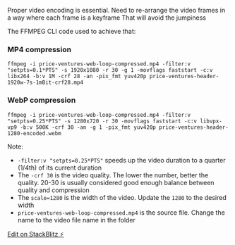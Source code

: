 Proper video encoding is essential. Need to re-arrange the video frames in a way where each frame is a keyframe
That will avoid the jumpiness

The FFMPEG CLI code used to achieve that:

### MP4 compression

`ffmpeg -i price-ventures-web-loop-compressed.mp4 -filter:v "setpts=0.1*PTS" -s 1920x1080 -r 30 -g 1 -movflags faststart -c:v libx264 -b:v 1M -crf 28 -an -pix_fmt yuv420p price-ventures-header-1920w-7s-1mBit-crf28.mp4`

### WebP compression

`ffmpeg -i price-ventures-web-loop-compressed.mp4 -filter:v "setpts=0.25*PTS" -s 1280x720 -r 30 -movflags faststart -c:v libvpx-vp9 -b:v 500K -crf 30 -an -g 1 -pix_fmt yuv420p price-ventures-header-1280-encoded.webm`

Note:

- `-filter:v "setpts=0.25*PTS"` speeds up the video duration to a quarter (1/4th) of its current duration
- The `-crf 30` is the video quality. The lower the number, better the quality. 20-30 is usually considered good enough balance between quality and compression
- The `scale=1280` is the width of the video. Update the `1280` to the desired width
- `price-ventures-web-loop-compressed.mp4` is the source file. Change the name to the video file name in the folder

[Edit on StackBlitz ⚡️](https://stackblitz.com/edit/web-platform-jirmlp)
